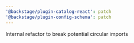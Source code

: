 ```yaml
---
'@backstage/plugin-catalog-react': patch
'@backstage/plugin-config-schema': patch
---
```


Internal refactor to break potential circular imports
